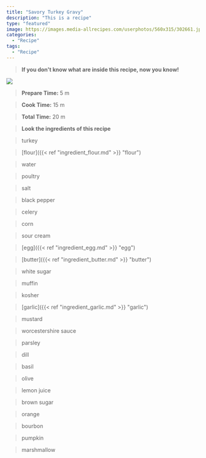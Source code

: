 ```yaml
---
title: "Savory Turkey Gravy"
description: "This is a recipe"
type: "featured"
image: https://images.media-allrecipes.com/userphotos/560x315/302661.jpg
categories: 
  - "Recipe"
tags: 
  - "Recipe"
---
```



>**If you don't know what are inside this recipe, now you know!**

![](../images/Recipes-Banner.jpg)
> **Prepare Time:** 5 m


> **Cook Time:** 15 m


> **Total Time:** 20 m

> **Look the ingredients of this recipe**

> turkey

> [flour]({{< ref "ingredient_flour.md" >}} "flour")

> water

> poultry

> salt

> black pepper

> celery

> corn

> sour cream

> [egg]({{< ref "ingredient_egg.md" >}} "egg")

> [butter]({{< ref "ingredient_butter.md" >}} "butter")

> white sugar

> muffin

> kosher

> [garlic]({{< ref "ingredient_garlic.md" >}} "garlic")

> mustard

> worcestershire sauce

> parsley

> dill

> basil

> olive

> lemon juice

> brown sugar

> orange

> bourbon

> pumpkin

> marshmallow

